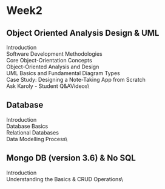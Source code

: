 # Week2

## Object Oriented Analysis Design & UML
Introduction\
Software Development Methodologies\
Core Object-Orientation Concepts\
Object-Oriented Analysis and Design\
UML Basics and Fundamental Diagram Types\
Case Study: Designing a Note-Taking App from Scratch\
Ask Karoly - Student Q&AVideos\

## Database
Introduction\
Database Basics\
Relational Databases\
Data Modelling Process\

## Mongo DB (version 3.6) & No SQL
Introduction\
Understanding the Basics & CRUD Operations\
